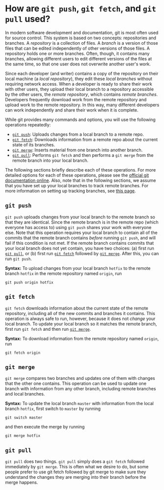 # How are `git push`, `git fetch`, and `git pull` used?

In modern software development and documentation, git is most often used for source control. This system is based on two concepts: repositories and branches. A *repository* is a collection of files. A *branch* is a version of those files that can be edited independently of other versions of those files. A repository holds one or more branches. Often, though, it contains many branches, allowing different users to edit different versions of the files at the same time, so that one user does not overwrite another user's work.

Since each developer (and writer) contains a copy of the repository on their local machine (a *local repository*), they edit these *local branches* without requiring network access. When a developer is ready to share their work with other users, they upload their local branch to a repository accessible by the other users, the *remote repository*, which contains *remote branches*. Developers frequently download work from the remote repository and upload work to the remote repository. In this way, many different developers can work independently and share their work when it is complete.

While git provides many commands and options, you will use the following operations repeatedly:

- [`git push`](#git-push): Uploads changes from a local branch to a remote repo.
- [`git fetch`](#git-fetch): Downloads information from a remote repo about the current state of its branches.
- [`git merge`](#git-merge): Inserts material from one branch into another branch.
- [`git pull`](#git-pull): Performs `git fetch` and then performs a `git merge` from the remote branch into your local branch.

The following sections briefly describe each of these operations. For more detailed options for each of these operations, please see the [official git documentation online](https://git-scm.com/doc). Also, note that in the following sections, we assume that you have set up your local branches to track remote branches. For more information on setting up tracking branches, see [this page](https://www.git-tower.com/learn/git/faq/track-remote-upstream-branch/).

## `git push`

`git push` uploads changes from your local branch to the remote branch so that they are identical. Since the remote branch is in the remote repo (which everyone has access to) using `git push` shares your work with everyone else. Note that this operation requires your local branch to contain all of the commits that the remote branch contains *before* running `git push`, and will fail if this condition is not met. If the remote branch contains commits that your local branch does not yet contain, you have two choices: (a) first run [`git pull`](#git-pull), or (b) first run [`git fetch`](#git-fetch) followed by [`git merge`](#git-merge). After this, you can run `git push`.

**Syntax:** To upload changes from your local branch `hotfix` to the remote branch `hotfix` in the remote repository named `origin`, run

```
git push origin hotfix
```

## `git fetch`

`git fetch` downloads information about the current state of the remote repository, including all of the new commits and branches it contains. This operation is always safe to run, however, because it does not *change* your local branch. To update your local branch so it matches the remote branch, first run `git fetch` and then run [`git merge`](#git-merge).

**Syntax:** To download information from the remote repository named `origin`, run

```
git fetch origin
```

## `git merge`

`git merge` compares two branches and updates one of them with changes that the other one contains. This operation can be used to update one branch with information from any other branch, including remote branches and local branches. 

**Syntax:** To update the local branch `master` with information from the local branch `hotfix`, first switch to `master` by running

```
git switch master
```

and then execute the merge by running

```
git merge hotfix
```

## `git pull`

`git pull` does two things.  `git pull` simply does a `git fetch` followed immediately by `git merge`. This is often what we desire to do, but some people prefer to use git fetch followed by git merge to make sure they understand the changes they are merging into their branch before the merge happens.



